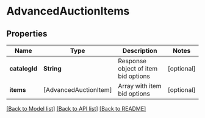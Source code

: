 # AdvancedAuctionItems

## Properties
Name | Type | Description | Notes
------------ | ------------- | ------------- | -------------
**catalogId** | **String** | Response object of item bid options | [optional] 
**items** | [AdvancedAuctionItem] | Array with item bid options | [optional] 

[[Back to Model list]](../README.md#documentation-for-models) [[Back to API list]](../README.md#documentation-for-api-endpoints) [[Back to README]](../README.md)


